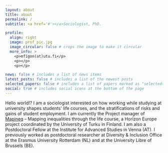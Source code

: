 ```yaml
---
layout: about
title: about
permalink: /
subtitle: <a href='#'></a>Sociologist, PhD.

profile:
  align: right
  image: prof_pic.jpg
  image_circular: false # crops the image to make it circular
  more_info: >
    <p>mfigon(at)utu.fi</p>
    <p></p>
    <p></p>

news: false # includes a list of news items
latest_posts: false # includes a list of the newest posts
selected_papers: false # includes a list of papers marked as "selected={true}"
social: true # includes social icons at the bottom of the page
---
```


Hello world!? I am a sociologist interested on how working while studying at university shapes students' life courses, and the stratifications of risks and gains of student employment. I am currently the Project manager of [Mapineq](https://mapineq.eu) – Mapping inequalities through the life course, a Horizon Europe project coordinated by the University of Turku in Finland. I am also a Postdoctoral Fellow at the Institute for Advanced Studies in Venna (AT). I previously worked as postdoctoral researcher at Diversity & Inclusion Office at the Erasmus University Rotterdam (NL) and at the University Libre of Brussels (BE). 
